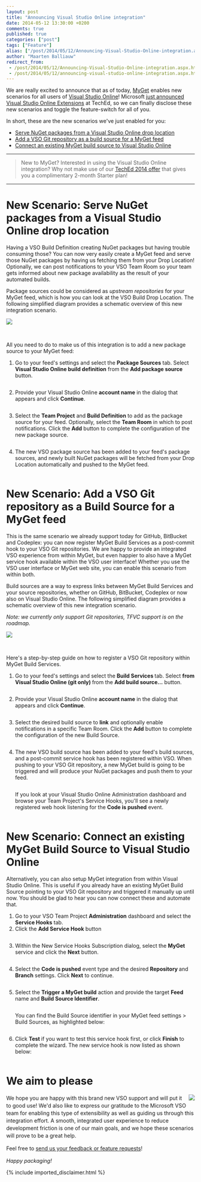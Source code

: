 ```yaml
---
layout: post
title: "Announcing Visual Studio Online integration"
date: 2014-05-12 13:30:00 +0200
comments: true
published: true
categories: ["post"]
tags: ["Feature"]
alias: ["/post/2014/05/12/Announcing-Visual-Studio-Online-integration.aspx", "/post/2014/05/12/announcing-visual-studio-online-integration.aspx"]
author: "Maarten Balliauw"
redirect_from:
 - /post/2014/05/12/Announcing-Visual-Studio-Online-integration.aspx.html
 - /post/2014/05/12/announcing-visual-studio-online-integration.aspx.html
---
```


<p>We are really excited to announce that as of today, <a href="http://www.myget.org/">MyGet</a> enables new scenarios for all users of <a href="http://www.visualstudio.com">Visual Studio Online</a>! Microsoft <a href="http://www.visualstudio.com/en-us/news/2014-may-12-vso">just announced Visual Studio Online Extensions</a> at TechEd, so we can finally disclose these new scenarios and toggle the feature-switch for all of you.
</p><p>In short, these are the new scenarios we've just enabled for you:</p><p></p><ul><li><a href="#scenario1">Serve NuGet packages from a Visual Studio Online drop location </a></li><li><a href="#scenario2">Add a VSO Git repository as a build source for a MyGet feed</a></li><li><a href="#scenario3">Connect an existing MyGet build source to Visual Studio Online</a></li></ul><hr>
<blockquote>New to MyGet? Interested in using the Visual Studio Online integration? Why not make use of our <a href="http://www.myget.org/teched2014">TechEd 2014 offer</a> that gives you a complimentary 2-month Starter plan!
</blockquote>
<hr><h1 id="scenario1">New Scenario: Serve NuGet packages from a Visual Studio Online drop location</h1><p>Having a VSO Build Definition creating NuGet packages but having trouble consuming those? You can now very easily create a MyGet feed and serve those NuGet packages by having us fetching them from your Drop Location! Optionally, we can post notifications to your VSO Team Room so your team gets informed about new package availability as the result of your automated builds.
</p><p><span>Package sources could be considered as&nbsp;<em>upstream repositories</em>&nbsp;for your MyGet feed, which is how you can look at the VSO Build Drop Location. The following simplified diagram provides a schematic overview of this new integration scenario.</span>
	</p><img src="/FILES/2014/04/Untitled.png.axdx"><p><br></p><p>All you need to do to make us of this integration is to add a new package source to your MyGet feed:
</p><ol><li><div>Go to your feed's settings and select the <strong>Package Sources</strong> tab. Select <strong>Visual Studio Online build definition</strong> from the <strong>Add package source</strong> button.
</div><p><img alt="" src="/images/042914_1538_AnnouncingV2.png">
			</p></li><li><div>Provide your Visual Studio Online <strong>account name</strong> in the dialog that appears and click <strong>Continue</strong>.
</div><p><img alt="" src="/images/042914_1538_AnnouncingV3.png">
			</p></li><li><div>Select the <strong>Team Project</strong> and <strong>Build Definition</strong> to add as the package source for your feed. Optionally, select the <strong>Team Room</strong> in which to post notifications. Click the <strong>Add</strong> button to complete the configuration of the new package source.
</div><p><img alt="" src="/images/042914_1538_AnnouncingV4.png">
			</p></li><li><div>The new VSO package source has been added to your feed's package sources, and newly built NuGet packages will be fetched from your Drop Location automatically and pushed to the MyGet feed.
</div><p><img alt="" src="/images/042914_1538_AnnouncingV5.png">
			</p></li></ol><h1 id="scenario2">New Scenario: Add a VSO Git repository as a Build Source for a MyGet feed
</h1><p>This is the same scenario we already support today for GitHub, BitBucket and Codeplex: you can now register MyGet Build Services as a post-commit hook to your VSO Git repositories. We are happy to provide an integrated VSO experience from within MyGet, but even happier to also have a MyGet service hook available within the VSO user interface! Whether you use the VSO user interface or MyGet web site, you can enable this scenario from within both.
</p><p><span>Build sources are a way to express links between MyGet Build Services and your source repositories, whether on GitHub, BitBucket, Codeplex or now also on Visual Studio Online. The following simplified diagram provides a schematic overview of this new integration scenario.
</span></p><p><em>Note: we currently only support Git repositories, TFVC support is on the roadmap.
</em></p><img src="/FILES/2014/04/Untitled2.png.axdx"><p><br></p><p>Here's a step-by-step guide on how to register a VSO Git repository within MyGet Build Services.
</p><ol><li><div>Go to your feed's settings and select the <strong>Build Services </strong>tab. Select <strong>from Visual Studio Online (git only) </strong>from the <strong>Add build source…</strong> button.
</div><p><img alt="" src="/images/042914_1538_AnnouncingV7.png">
			</p></li><li><div>Provide your Visual Studio Online <strong>account name</strong> in the dialog that appears and click <strong>Continue</strong>.
</div><p><img alt="" src="/images/042914_1538_AnnouncingV8.png">
			</p></li><li><div>Select the desired build source to <strong>link</strong> and optionally enable notifications in a specific Team Room. Click the <strong>Add</strong> button to complete the configuration of the new Build Source.
</div><p><img alt="" src="/images/042914_1538_AnnouncingV9.png">
			</p></li><li><div>The new VSO build source has been added to your feed's build sources, and a post-commit service hook has been registered within VSO. When pushing to your VSO Git repository, a new MyGet build is going to be triggered and will produce your NuGet packages and push them to your feed.
</div><p><img alt="" src="/images/042914_1538_AnnouncingV10.png">
			</p><p>If you look at your Visual Studio Online Administration dashboard and browse your Team Project's Service Hooks, you'll see a newly registered web hook listening for the <strong>Code is pushed</strong> event.
</p><p><img alt="" src="/images/042914_1538_AnnouncingV11.png">
			</p></li></ol><h1 id="scenario3">New Scenario: Connect an existing MyGet Build Source to Visual Studio Online</h1><p>Alternatively, you can also setup MyGet integration from within Visual Studio Online. This is useful if you already have an existing MyGet Build Source pointing to your VSO Git repository and triggered it manually up until now. You should be glad to hear you can now connect these and automate that.
</p><ol><li>Go to your VSO Team Project <strong>Administration</strong> dashboard and select the <strong>Service Hooks</strong> tab.
</li><li><div>Click the <strong>Add Service Hook</strong> button
</div><p><img alt="" src="/images/042914_1538_AnnouncingV12.png">
			</p></li><li><div>Within the New Service Hooks Subscription dialog, select the <strong>MyGet</strong> service and click the <strong>Next</strong> button.
</div><p><img alt="" src="/images/042914_1538_AnnouncingV13.png">
			</p></li><li><div>Select the <strong>Code is pushed</strong> event type and the desired <strong>Repository </strong>and <strong>Branch</strong> settings. Click <strong>Next</strong> to continue.
</div><p><img alt="" src="/images/042914_1538_AnnouncingV14.png">
			</p></li><li><div>Select the <strong>Trigger a MyGet build</strong> action and provide the target <strong>Feed</strong> name and <strong>Build Source Identifier</strong>.
</div><p><img alt="" src="/images/042914_1538_AnnouncingV15.png">
			</p><p>You can find the Build Source identifier in your MyGet feed settings &gt; Build Sources, as highlighted below:
</p><p><img alt="" src="/images/042914_1538_AnnouncingV16.png">
			</p></li><li><div>Click <strong>Test </strong>if you want to test this service hook first, or click <strong>Finish</strong> to complete the wizard. The new service hook is now listed as shown below:
</div><p><img alt="" src="/images/042914_1538_AnnouncingV17.png">
			</p></li></ol><h1>We aim to please
</h1><p><a href="https://vsipprogram.com/Directory#?query=myget" target="_blank"><img align="right" style="max-width: 210px;" src="/FILES/2014/05/vs_partner_logo.png.axdx"></a><span style="line-height: 1.4285;">We hope you are happy with this brand new VSO support and will put it to good use! We'd also like to express our gratitude to the Microsoft VSO team for enabling this type of extensibility as well as guiding us through this integration effort. A smooth, integrated user experience to reduce development friction is one of our main goals, and we hope these scenarios will prove to be a great help.</span></p><p><span style="line-height: 1.4285;">Feel free to <a href="http://myget.uservoice.com/">send us your feedback or feature requests</a>!</span></p><p><em>Happy packaging!</em></p>
{% include imported_disclaimer.html %}
